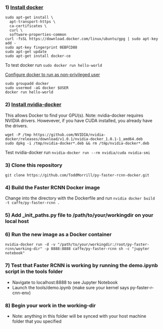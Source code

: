 ### 1) [Install docker](https://docs.docker.com/engine/installation/linux/ubuntu/)
```
sudo apt-get install \
  apt-transport-https \
  ca-certificates \
  curl \
  software-properties-common
curl -fsSL https://download.docker.com/linux/ubuntu/gpg | sudo apt-key add -
sudo apt-key fingerprint 0EBFCD88
sudo apt-get update
sudo apt-get install docker-ce
```
To test docker run `sudo docker run hello-world`

[Configure docker to run as non-privileged user](https://docs.docker.com/engine/installation/linux/linux-postinstall/#manage-docker-as-a-non-root-user)
```
sudo groupadd docker
sudo usermod -aG docker $USER
docker run hello-world
```

### 2) [Install nvidia-docker](https://github.com/NVIDIA/nvidia-docker)
This allows Docker to find your GPU(s).
Note: nvidia-docker requires NVIDIA drivers. Howevever, if you have CUDA installed, you already have the drivers.
```
wget -P /tmp https://github.com/NVIDIA/nvidia-docker/releases/download/v1.0.1/nvidia-docker_1.0.1-1_amd64.deb
sudo dpkg -i /tmp/nvidia-docker*.deb && rm /tmp/nvidia-docker*.deb
```
Test nvidia-docker run `nvidia-docker run --rm nvidia/cuda nvidia-smi`

### 3) Clone this repository
`git clone https://github.com/ToddMorrill/py-faster-rcnn-docker.git`
### 4) Build the Faster RCNN Docker image
Change into the directory with the Dockerfile and run `nvidia docker build -t caffe/py-faster-rcnn .`
### 5) Add _init_paths.py file to /path/to/your/workingdir on your local host
### 6) Run the new image as a Docker container
`nvidia-docker run -d -v "/path/to/your/workingdir:/root/py-faster-rcnn/working-dir" -p 8888:8888 caffe/py-faster-rcnn sh -c "jupyter notebook"`
### 7) Test that Faster RCNN is working by running the demo.ipynb script in the tools folder
- Navigate to localhost:8888 to see Jupyter Notebook
- Launch the tools/demo.ipynb (make sure your kernel says py-faster-r-cnn-env)
### 8) Begin your work in the working-dir
- Note: anything in this folder will be synced with your host machine folder that you specified
